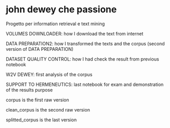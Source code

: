 # john dewey che passione
 Progetto per information retrieval e text mining

VOLUMES DOWNLOADER: how I download the text from internet

DATA PREPARATION2: how I transformed the texts and the corpus (second version of DATA PREPARATION)

DATASET QUALITY CONTROL: how I had check the result from previous notebook

W2V DEWEY: first analysis of the corpus

SUPPORT TO HERMENEUTICS: last notebook for exam and demonstration of the results purpose

corpus is the first raw version

clean_corpus is the second raw version

splitted_corpus is the last version
